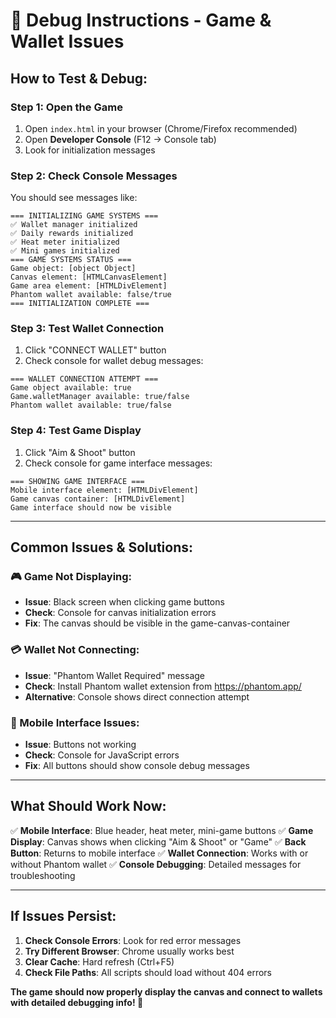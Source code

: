 # 🔧 Debug Instructions - Game & Wallet Issues

## **How to Test & Debug:**

### **Step 1: Open the Game**
1. Open `index.html` in your browser (Chrome/Firefox recommended)
2. Open **Developer Console** (F12 → Console tab)
3. Look for initialization messages

### **Step 2: Check Console Messages**
You should see messages like:
```
=== INITIALIZING GAME SYSTEMS ===
✅ Wallet manager initialized
✅ Daily rewards initialized
✅ Heat meter initialized
✅ Mini games initialized
=== GAME SYSTEMS STATUS ===
Game object: [object Object]
Canvas element: [HTMLCanvasElement]
Game area element: [HTMLDivElement]
Phantom wallet available: false/true
=== INITIALIZATION COMPLETE ===
```

### **Step 3: Test Wallet Connection**
1. Click "CONNECT WALLET" button
2. Check console for wallet debug messages:
```
=== WALLET CONNECTION ATTEMPT ===
Game object available: true
Game.walletManager available: true/false
Phantom wallet available: true/false
```

### **Step 4: Test Game Display**
1. Click "Aim & Shoot" button
2. Check console for game interface messages:
```
=== SHOWING GAME INTERFACE ===
Mobile interface element: [HTMLDivElement]
Game canvas container: [HTMLDivElement]
Game interface should now be visible
```

---

## **Common Issues & Solutions:**

### **🎮 Game Not Displaying:**
- **Issue**: Black screen when clicking game buttons
- **Check**: Console for canvas initialization errors
- **Fix**: The canvas should be visible in the game-canvas-container

### **💳 Wallet Not Connecting:**
- **Issue**: "Phantom Wallet Required" message
- **Check**: Install Phantom wallet extension from https://phantom.app/
- **Alternative**: Console shows direct connection attempt

### **📱 Mobile Interface Issues:**
- **Issue**: Buttons not working
- **Check**: Console for JavaScript errors
- **Fix**: All buttons should show console debug messages

---

## **What Should Work Now:**

✅ **Mobile Interface**: Blue header, heat meter, mini-game buttons
✅ **Game Display**: Canvas shows when clicking "Aim & Shoot" or "Game"
✅ **Back Button**: Returns to mobile interface
✅ **Wallet Connection**: Works with or without Phantom wallet
✅ **Console Debugging**: Detailed messages for troubleshooting

---

## **If Issues Persist:**

1. **Check Console Errors**: Look for red error messages
2. **Try Different Browser**: Chrome usually works best
3. **Clear Cache**: Hard refresh (Ctrl+F5)
4. **Check File Paths**: All scripts should load without 404 errors

**The game should now properly display the canvas and connect to wallets with detailed debugging info! 🎯**